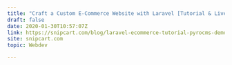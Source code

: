 ```yaml
---
title: "Craft a Custom E-Commerce Website with Laravel [Tutorial & Live Demo]"
draft: false
date: 2020-01-30T10:57:07Z
link: https://snipcart.com/blog/laravel-ecommerce-tutorial-pyrocms-demo?utm_medium=RSS&utm_source=hune
site: snipcart.com
topic: Webdev  

---
```

